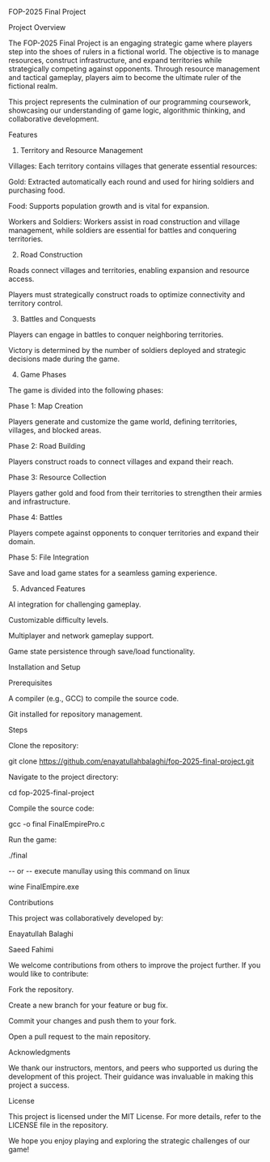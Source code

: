 FOP-2025 Final Project

Project Overview

The FOP-2025 Final Project is an engaging strategic game where players step into the shoes of rulers in a fictional world. The objective is to manage resources, construct infrastructure, and expand territories while strategically competing against opponents. Through resource management and tactical gameplay, players aim to become the ultimate ruler of the fictional realm.

This project represents the culmination of our programming coursework, showcasing our understanding of game logic, algorithmic thinking, and collaborative development.

Features

1. Territory and Resource Management

Villages: Each territory contains villages that generate essential resources:

Gold: Extracted automatically each round and used for hiring soldiers and purchasing food.

Food: Supports population growth and is vital for expansion.

Workers and Soldiers: Workers assist in road construction and village management, while soldiers are essential for battles and conquering territories.

2. Road Construction

Roads connect villages and territories, enabling expansion and resource access.

Players must strategically construct roads to optimize connectivity and territory control.

3. Battles and Conquests

Players can engage in battles to conquer neighboring territories.

Victory is determined by the number of soldiers deployed and strategic decisions made during the game.

4. Game Phases

The game is divided into the following phases:

Phase 1: Map Creation

Players generate and customize the game world, defining territories, villages, and blocked areas.

Phase 2: Road Building

Players construct roads to connect villages and expand their reach.

Phase 3: Resource Collection

Players gather gold and food from their territories to strengthen their armies and infrastructure.

Phase 4: Battles

Players compete against opponents to conquer territories and expand their domain.

Phase 5: File Integration

Save and load game states for a seamless gaming experience.

5. Advanced Features

AI integration for challenging gameplay.

Customizable difficulty levels.

Multiplayer and network gameplay support.

Game state persistence through save/load functionality.

Installation and Setup

Prerequisites

A compiler (e.g., GCC) to compile the source code.

Git installed for repository management.

Steps

Clone the repository:

git clone https://github.com/enayatullahbalaghi/fop-2025-final-project.git

Navigate to the project directory:

cd fop-2025-final-project

Compile the source code:

gcc -o final FinalEmpirePro.c

Run the game:

./final

-- or --
execute manullay using this command on linux 

wine FinalEmpire.exe

Contributions

This project was collaboratively developed by:

Enayatullah Balaghi

Saeed Fahimi

We welcome contributions from others to improve the project further. If you would like to contribute:

Fork the repository.

Create a new branch for your feature or bug fix.

Commit your changes and push them to your fork.

Open a pull request to the main repository.

Acknowledgments

We thank our instructors, mentors, and peers who supported us during the development of this project. Their guidance was invaluable in making this project a success.

License

This project is licensed under the MIT License. For more details, refer to the LICENSE file in the repository.

We hope you enjoy playing and exploring the strategic challenges of our game!

